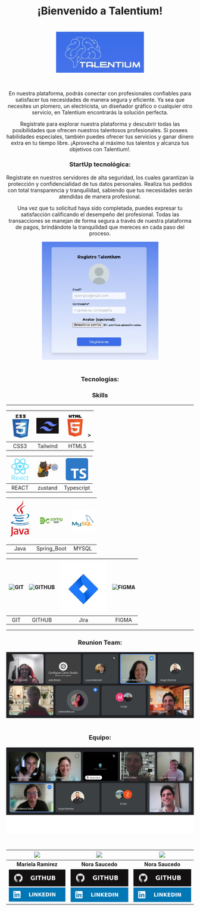 
<div align="center">

<h1>¡Bienvenido a Talentium!<h1>


<a href="">
    <img src="proyecto/logo.jpg"alt="imagen de la pagina web" class="centrada">
</a>

#

<p>En nuestra plataforma, podrás conectar con profesionales confiables para satisfacer tus necesidades de manera segura y eficiente. Ya sea que necesites un plomero, un electricista, un diseñador gráfico o cualquier otro servicio, en Talentium encontrarás la solución perfecta.

Regístrate para explorar nuestra plataforma y descubrir todas las posibilidades que ofrecen nuestros talentosos profesionales. Si posees habilidades especiales, también puedes ofrecer tus servicios y ganar dinero extra en tu tiempo libre. ¡Aprovecha al máximo tus talentos y alcanza tus objetivos con Talentium!.</p>


<h3>StartUp tecnológica:</h3>

<p>Regístrate en nuestros servidores de alta seguridad, los cuales garantizan la protección y confidencialidad de tus datos personales. Realiza tus pedidos con total transparencia y tranquilidad, sabiendo que tus necesidades serán atendidas de manera profesional.

Una vez que tu solicitud haya sido completada, puedes expresar tu satisfacción calificando el desempeño del profesional. Todas las transacciones se manejan de forma segura a través de nuestra plataforma de pagos, brindándote la tranquilidad que mereces en cada paso del proceso.</p>

<a href="">
    <img src="proyecto/login.png"alt="imagen de la pagina web" class="centrada">
</a>

#

<h3>Tecnologías:</h3>

<h3>Skills</h3>

<div>

---

<img src="proyecto/css.jpg" width="60px" alt="CSS"> | <img src="proyecto/tailwind.jpg" width="60" alt="tailwind"> | <img src="proyecto/html.svg" width="60" alt="HTML"> > |
 |  :------------: | :------------: | :------------: |
| CSS3  | Tailwind | HTML5  | 


  <img src="proyecto/react.svg" width="60" alt="REACT"> | <img src="proyecto/zustand.jpg" width="60" alt="zustand"> | <img src="proyecto/typescript.jpeg" width="60" alt="NODE">  |
| :------------: | :------------: | :------------: |  
  REACT  | zustand | Typescript |  


  <img src="proyecto/java2.jpg" alt="express" width="60"  alt="java"> | <img src="proyecto/sprinboot.jpg" alt="postgres" width="60" alt="Spring boot"> | <img src="proyecto/mysql.png" alt="mysql" width="60" alt="MYSQ"> |
 | :------------: | :------------: | :------------: | 
|  Java  |  Spring_Boot  |  MYSQL  |

 <img src="https://avatars.githubusercontent.com/u/18133?s=200&v=4" width="60" alt="GIT"> | <img src="https://avatars.githubusercontent.com/u/9919?s=200&v=4" width="60" alt="GITHUB"> | <img src="proyecto/jira.jpg" style = "width = 600px alt=Jira"> | <img src="https://avatars.githubusercontent.com/u/5155369?s=200&v=4" width="60" alt="FIGMA"> | 
| :------------: | :------------: | :------------: | :------------: | 
| GIT | GITHUB  | Jira | FIGMA  | 



---

</div>

<h3>Reunion Team:</h3>
<a href="">
    <img src="proyecto/reunionLT1.jpeg"alt="imagen de la pagina web" class="centrada">
</a>

#

<h3>Equipo:</h3>
<a href="">
    <img src="proyecto/grupo.jpg"alt="imagen de la pagina web" class="centrada">
</a>

#




<table>
<thead>
<tr>

<th align="center"><img src="https://avatars.githubusercontent.com/u/96779784?v=4" width="50" style="max-width: 100%;">
</th>
<th align="center"><img src="https://camo.githubusercontent.com/08a86c4be79e76d7572a893a190423bb07a81900f65cbb1255cf5af878854358/68747470733a2f2f7265732e636c6f7564696e6172792e636f6d2f6469796b34746f31312f696d6167652f75706c6f61642f76313636343436353538312f496e74656772616e7465732f4e6f72615f6b6d746c61722e6a7067" width="50" data-canonical-src="https://res.cloudinary.com/diyk4to11/image/upload/v1664465581/Integrantes/Nora_kmtlar.jpg" style="max-width: 100%;">
</th>
<th align="center"><img src="https://camo.githubusercontent.com/08a86c4be79e76d7572a893a190423bb07a81900f65cbb1255cf5af878854358/68747470733a2f2f7265732e636c6f7564696e6172792e636f6d2f6469796b34746f31312f696d6167652f75706c6f61642f76313636343436353538312f496e74656772616e7465732f4e6f72615f6b6d746c61722e6a7067" width="50" data-canonical-src="https://res.cloudinary.com/diyk4to11/image/upload/v1664465581/Integrantes/Nora_kmtlar.jpg" style="max-width: 100%;">
</th>
</tr>
</thead>
<tbody>
<tr>
<td align="center"><strong>Mariela Ramirez  </strong></td>
<td align="center"><strong>Nora Saucedo</strong></td>
<td align="center"><strong>Nora Saucedo</strong></td>
</tr>
<tr>
<td align="center"><a href="https://github.com/Magaerv"><img src="proyecto/github.svg"  style="max-width: 100%;"></a> <a href="https://www.linkedin.com/in/mariela-ramirez-valle/" rel="nofollow"><img src="proyecto/linkedin.svg" style="max-width: 100%;"></a></td>
<td align="center"><a href="https://github.com/NorSAUCE"><img src="proyecto/github.svg"  style="max-width: 100%;"></a> <a href="https://www.linkedin.com/in/nora-patricia-saucedo-6b3746225" rel="nofollow"><img src="proyecto/linkedin.svg" style="max-width: 100%;"></a></td>
<td align="center"><a href="https://github.com/NorSAUCE"><img src="proyecto/github.svg"  style="max-width: 100%;"></a> <a href="https://www.linkedin.com/in/nora-patricia-saucedo-6b3746225" rel="nofollow"><img src="proyecto/linkedin.svg" style="max-width: 100%;"></a></td>
</tr>
</tbody>
</table>



</div>
